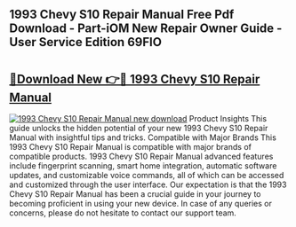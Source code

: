 ## 1993 Chevy S10 Repair Manual Free Pdf Download - Part-iOM New Repair Owner Guide - User Service Edition 69FIO

# <h2><a href="http://bc11122.oget.top/?id=1993+Chevy+S10+Repair+Manual">🔗Download New 👉🔴 1993 Chevy S10 Repair Manual</a></h2>

[![1993 Chevy S10 Repair Manual new download](https://i.imgur.com/5g1atiW.png)](http://bc11122.oget.top/?id=1993+Chevy+S10+Repair+Manual)
Product Insights This guide unlocks the hidden potential of your new 1993 Chevy S10 Repair Manual with insightful tips and tricks. Compatible with Major Brands This 1993 Chevy S10 Repair Manual is compatible with major brands of compatible products. 1993 Chevy S10 Repair Manual advanced features include fingerprint scanning, smart home integration, automatic software updates, and customizable voice commands, all of which can be accessed and customized through the user interface. Our expectation is that the 1993 Chevy S10 Repair Manual has been a crucial guide in your journey to becoming proficient in using your new device. In case of any queries or concerns, please do not hesitate to contact our support team.
